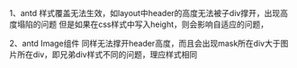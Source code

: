 1、antd 样式覆盖无法生效，如layout中header的高度无法被子div撑开，出现高度塌陷的问题
   但是如果在css样式中写入height，则会影响自适应的问题，

2、antd Image组件 同样无法撑开header高度，而且会出现mask所在div大于图片所在div，即兄弟div样式不同的问题，理应样式相同